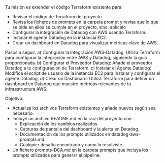 Tu misión es extender el código Terraform existente para:

- Revisar el código de Terraform del proyecto
- Revisa los ficheros de prompts en la carpeta prompt y revisa que lo que se pide en ellos se cumple en el proyecto, sino, aplícalo
- Configurar la integración de Datadog con AWS usando Terraform.
- Instalar el agente Datadog en la instancia EC2.
- Crear un dashboard en Datadog para visualizar métricas clave de AWS.

Pasos a seguir:
a) Configurar la Integración AWS-Datadog:
Utiliza Terraform para configurar la integración entre AWS y Datadog, siguiendo la guía proporcionada.
b) Configurar el Proveedor Datadog:
Añade el proveedor Datadog a tu configuración de Terraform.
c) Instalar el Agente Datadog:
Modifica el script de usuario de la instancia EC2 para instalar y configurar el agente Datadog.
d) Crear un Dashboard:
Utiliza Terraform para definir un dashboard en Datadog que muestre métricas relevantes de tu infraestructura AWS.

Objetivo:
- Actualiza los archivos Terraform existentes y añade nuevos según sea necesario.
- Incluye un archivo README.md en la raiz del proyecto con:
  - Explicación de los cambios realizados.
  - Capturas de pantalla del dashboard y la alerta en Datadog.
  - Documentación de los prompts utilizados en datadog-aws-prompts.md.
  - Cualquier desafío encontrado y cómo lo resolviste.
- Un fichero prompts-DCA.md en la carpeta prompts que incluya los prompts utilizados para generar el pipeline.
